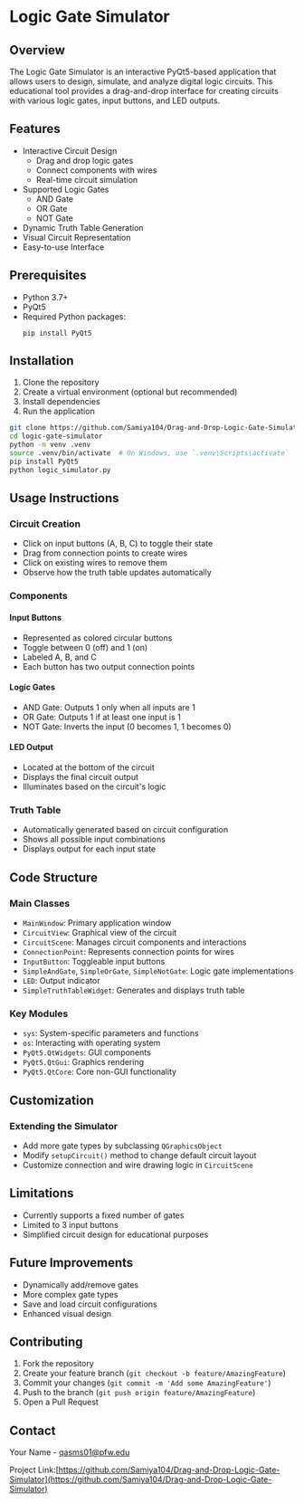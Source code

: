 # Logic Gate Simulator

## Overview

The Logic Gate Simulator is an interactive PyQt5-based application that allows users to design, simulate, and analyze digital logic circuits. This educational tool provides a drag-and-drop interface for creating circuits with various logic gates, input buttons, and LED outputs.

## Features

- Interactive Circuit Design
  - Drag and drop logic gates
  - Connect components with wires
  - Real-time circuit simulation
- Supported Logic Gates
  - AND Gate
  - OR Gate
  - NOT Gate
- Dynamic Truth Table Generation
- Visual Circuit Representation
- Easy-to-use Interface

## Prerequisites

- Python 3.7+
- PyQt5
- Required Python packages:
  ```
  pip install PyQt5
  ```

## Installation

1. Clone the repository
2. Create a virtual environment (optional but recommended)
3. Install dependencies
4. Run the application

```bash
git clone https://github.com/Samiya104/Drag-and-Drop-Logic-Gate-Simulator
cd logic-gate-simulator
python -m venv .venv
source .venv/bin/activate  # On Windows, use `.venv\Scripts\activate`
pip install PyQt5
python logic_simulator.py
```

## Usage Instructions

### Circuit Creation
- Click on input buttons (A, B, C) to toggle their state
- Drag from connection points to create wires
- Click on existing wires to remove them
- Observe how the truth table updates automatically

### Components

#### Input Buttons
- Represented as colored circular buttons
- Toggle between 0 (off) and 1 (on)
- Labeled A, B, and C
- Each button has two output connection points

#### Logic Gates
- AND Gate: Outputs 1 only when all inputs are 1
- OR Gate: Outputs 1 if at least one input is 1
- NOT Gate: Inverts the input (0 becomes 1, 1 becomes 0)

#### LED Output
- Located at the bottom of the circuit
- Displays the final circuit output
- Illuminates based on the circuit's logic

### Truth Table
- Automatically generated based on circuit configuration
- Shows all possible input combinations
- Displays output for each input state

## Code Structure

### Main Classes
- `MainWindow`: Primary application window
- `CircuitView`: Graphical view of the circuit
- `CircuitScene`: Manages circuit components and interactions
- `ConnectionPoint`: Represents connection points for wires
- `InputButton`: Toggleable input buttons
- `SimpleAndGate`, `SimpleOrGate`, `SimpleNotGate`: Logic gate implementations
- `LED`: Output indicator
- `SimpleTruthTableWidget`: Generates and displays truth table

### Key Modules
- `sys`: System-specific parameters and functions
- `os`: Interacting with operating system
- `PyQt5.QtWidgets`: GUI components
- `PyQt5.QtGui`: Graphics rendering
- `PyQt5.QtCore`: Core non-GUI functionality

## Customization

### Extending the Simulator
- Add more gate types by subclassing `QGraphicsObject`
- Modify `setupCircuit()` method to change default circuit layout
- Customize connection and wire drawing logic in `CircuitScene`

## Limitations
- Currently supports a fixed number of gates
- Limited to 3 input buttons
- Simplified circuit design for educational purposes

## Future Improvements
- Dynamically add/remove gates
- More complex gate types
- Save and load circuit configurations
- Enhanced visual design

## Contributing
1. Fork the repository
2. Create your feature branch (`git checkout -b feature/AmazingFeature`)
3. Commit your changes (`git commit -m 'Add some AmazingFeature'`)
4. Push to the branch (`git push origin feature/AmazingFeature`)
5. Open a Pull Request

## Contact
Your Name - qasms01@pfw.edu

Project Link:[https://github.com/Samiya104/Drag-and-Drop-Logic-Gate-Simulator](https://github.com/Samiya104/Drag-and-Drop-Logic-Gate-Simulator)
